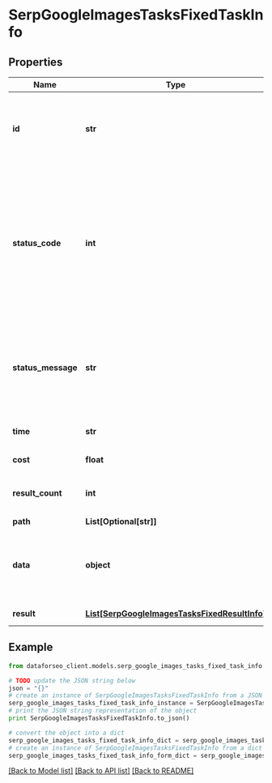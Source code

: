 # SerpGoogleImagesTasksFixedTaskInfo


## Properties

Name | Type | Description | Notes
------------ | ------------- | ------------- | -------------
**id** | **str** | task identifier unique task identifier in our system in the UUID format | [optional] 
**status_code** | **int** | status code of the task generated by DataForSEO, can be within the following range: 10000-60000 you can find the full list of the response codes here | [optional] 
**status_message** | **str** | informational message of the task you can find the full list of general informational messages here | [optional] 
**time** | **str** | execution time, seconds | [optional] 
**cost** | **float** | total tasks cost, USD | [optional] 
**result_count** | **int** | number of elements in the result array | [optional] 
**path** | **List[Optional[str]]** | URL path | [optional] 
**data** | **object** | contains the same parameters that you specified in the POST request | [optional] 
**result** | [**List[SerpGoogleImagesTasksFixedResultInfo]**](SerpGoogleImagesTasksFixedResultInfo.md) | array of results | [optional] 

## Example

```python
from dataforseo_client.models.serp_google_images_tasks_fixed_task_info import SerpGoogleImagesTasksFixedTaskInfo

# TODO update the JSON string below
json = "{}"
# create an instance of SerpGoogleImagesTasksFixedTaskInfo from a JSON string
serp_google_images_tasks_fixed_task_info_instance = SerpGoogleImagesTasksFixedTaskInfo.from_json(json)
# print the JSON string representation of the object
print SerpGoogleImagesTasksFixedTaskInfo.to_json()

# convert the object into a dict
serp_google_images_tasks_fixed_task_info_dict = serp_google_images_tasks_fixed_task_info_instance.to_dict()
# create an instance of SerpGoogleImagesTasksFixedTaskInfo from a dict
serp_google_images_tasks_fixed_task_info_form_dict = serp_google_images_tasks_fixed_task_info.from_dict(serp_google_images_tasks_fixed_task_info_dict)
```
[[Back to Model list]](../README.md#documentation-for-models) [[Back to API list]](../README.md#documentation-for-api-endpoints) [[Back to README]](../README.md)


